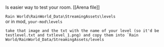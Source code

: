 Is easier way to test your room.
[[Arena file]]

`Rain World\RainWorld_Data\StreamingAssets\levels`  
or in mod, `your-mod\levels`


```
take that image and the txt with the name of your level (so it'd be testlevel.txt and txtlevel_1.png) and copy them into `Rain World/RainWorld_Data/StreamingAssets/levels
```
